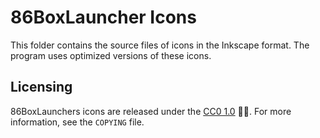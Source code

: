 # 86BoxLauncher Icons

This folder contains the source files of icons in the Inkscape format. The program uses optimized versions of these icons.

## Licensing

86BoxLaunchers icons are released under the  [CC0 1.0](http://creativecommons.org/publicdomain/zero/1.0?ref=chooser-v1) 🅭🄍. For more information, see the `COPYING` file.
